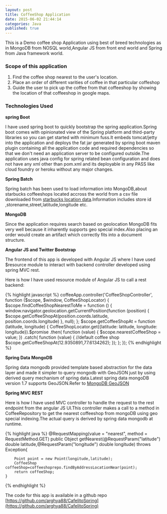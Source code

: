 ```yaml
---
layout: post
title: CoffeeShop Application
date: 2015-06-02 21:44:14
categories: Java
published: true
---
```



This is a Demo coffee shop Application using best of breed technologies as in MongoDB from NOSQL world,Angular JS from front end world and Spring from Java framework world.

### Scope of this application

1. Find the  coffee shop nearest to the user's location.
2. Place an order of different varities of coffee in that particular coffeshop
3. Guide the user to pick up the coffee from that coffeeshop by showing the location of that coffeeshop in google maps.



### Technologies Used

**spring Boot** 

I have used spring boot to quickly bootstrap the spring application.Spring boot comes with opinionated view of the Spring platform and third-party libraries so you can get started with minimum fuss.It embeds tomcat/jetty into the application  and deploys the fat jar generated by spring boot maven plugin containing all the application code and required dependencies so that we don't need an application server to be configured outside.The application uses java config for spring related bean configuration and does not have any xml other than pom.xml and its deployable in any PASS like cloud foundry or heroku without any major changes. 

**Spring Batch** 

Spring batch has been used to load information into MongoDB,about starbucks coffeeshops located accross the world from a csv file downloaded from [starbucks location data](https://opendata.socrata.com/Business/All-Starbucks-Locations-in-the-World-Heat-Map/nt5z-pju4).Information includes store id ,storename,street,latitude,longitude etc.

**MongoDB**

Since the application requires search based on geolocation MongoDB fits very well because it inharently supports geo special index.Also  placing an order would create an artifact which correctly fits into a document structure.

**Angular JS and Twitter Bootstrap**

The frontend of this app is developed with Angular JS where I have used $resource module to interact with backend controller developed using spring MVC rest.

Here is how I have used resource module of Angular JS to call a rest backend:

{% highlight javascript %}
coffeeApp.controller('CoffeeShopController', function ($scope, $window, CoffeeShopLocator) {
    $scope.findCoffeeShopNearestToMe = function () {
        window.navigator.geolocation.getCurrentPosition(function (position) {
            $scope.getCoffeeShopAt(position.coords.latitude, position.coords.longitude)
        }, null);
    };
    $scope.getCoffeeShopAt = function (latitude, longitude) {
        CoffeeShopLocator.get({latitude: latitude, longitude: longitude}).$promise
            .then(
            function (value) {
                $scope.nearestCoffeeShop = value;
            })
            .catch(
            function (value) {
                //default coffee shop
                $scope.getCoffeeShopAt(12.9350891,77.6134262);
            });
    };
});
{% endhighlight %}

**Spring Data MongoDB**

Spring data mongodb provided template based abstraction for the data layer and made it simpler to query mongodb with GeoJSON just by using derived query mechanism of spring data.Latest spring data mongoDB version 1.7 supports GeoJSON.Refer to [MongoDB GeoJSON](http://docs.mongodb.org/manual/reference/geojson/)

**Spring MVC REST**

Here is how I have used MVC controller to handle the request to the rest endpoint from the angular JS UI.This controller makes a call to a method in CoffeeRepository to get the nearest coffeeshop from mongoDB using geo special indexing.The actual query is derived by spring data mongodb at runtime.

{% highlight java %}
@RequestMapping(value = "nearest", method = RequestMethod.GET)
	public Object getNearest(@RequestParam("latitude") double latitude,@RequestParam("longitude") double longitude) throws Exception{


		Point point = new Point(longitude,latitude);
		CoffeeShop  coffeeShop=coffeeshoprepo.findByAddressLocationNear(point);
		return coffeeShop;
	}
{% endhighlight %}

The code for this app is available in a github repo [https://github.com/arghya88/CafelitoSpring](https://github.com/arghya88/CafelitoSpring)




